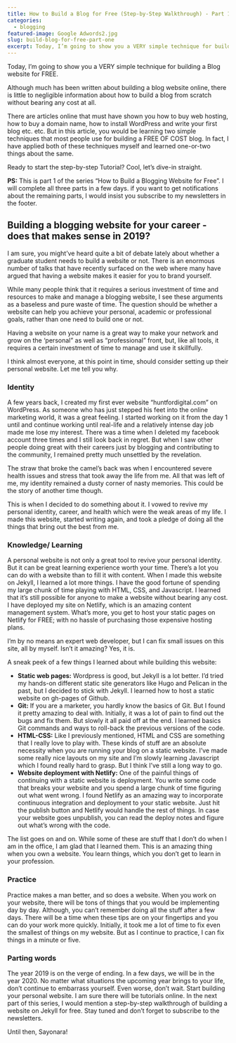 ```yaml
---
title: How to Build a Blog for Free (Step-by-Step Walkthrough) - Part 1 of 3
categories:
  - blogging
featured-image: Google Adwords2.jpg
slug: build-blog-for-free-part-one
excerpt: Today, I’m going to show you a VERY simple technique for building a Blog website for FREE. Although much has been written about building a blog website online, there is little to negligible information about how to build a blog from scratch without bearing any cost at all. There are articles online that must have shown you how to buy web hosting, how to buy a domain name, how to install WordPress and write your first blog etc. etc. 
---
```


Today, I’m going to show you a VERY simple technique for building a Blog website for FREE. 

Although much has been written about building a blog website online, there is little to negligible information about how to build a blog from scratch without bearing any cost at all. 

There are articles online that must have shown you how to buy web hosting, how to buy a domain name, how to install WordPress and write your first blog etc. etc. But in this article, you would be learning two simple techniques that most people use for building a FREE OF COST blog. In fact, I have applied both of these techniques myself and learned one-or-two things about the same. 

Ready to start the step-by-step Tutorial? Cool, let’s dive-in straight.

<b>PS:</b>  This is part 1 of the series “How to Build a Blogging Website for Free”. I will complete all three parts in a few days. if you want to get notifications about the remaining parts, I would insist you subscribe to my newsletters in the footer. 

<h2 class="note">Building a blogging website for your career - does that makes sense in 2019?</h2>

I am sure, you might’ve heard quite a bit of debate lately about whether a graduate student needs to build a website or not. There is an enormous number of talks that have recently surfaced on the web where many have argued that having a website makes it easier for you to brand yourself. 

While many people think that it requires a serious investment of time and resources to make and manage a blogging website,  I see these arguments as a baseless and pure waste of time. The question should be whether a website can help you achieve your personal, academic or professional goals, rather than one need to build one or not. 

Having a website on your name is a great way to make your network and grow on the ‘personal” as well as “professional” front, but, like all tools, it requires a certain investment of time to manage and use it skillfully. 

I think almost everyone, at this point in time, should consider setting up their personal website. Let me tell you why.

<h3 class="note">Identity</h3>

A few years back, I created my first ever website “huntfordigital.com” on WordPress. As someone who has just stepped his feet into the online marketing world, it was a great feeling. I started working on it from the day 1 until and continue working until real-life and a relatively intense day job made me lose my interest. There was a time when I deleted my facebook account three times and I still look back in regret. But when I saw other people doing great with their careers just by blogging and contributing to the community, I remained pretty much unsettled by the revelation. 

The straw that broke the camel’s back was when I encountered severe health issues and stress that took away the life from me. All that was left of me, my identity remained a dusty corner of nasty memories. This could be the story of another time though. 

This is when I decided to do something about it. I vowed to revive my personal identity, career, and health which were the weak areas of my life. I made this website, started writing again, and took a pledge of doing all the things that bring out the best from me. 

<h3 class="note">Knowledge/ Learning</h3>

A personal website is not only a great tool to revive your personal identity. But it can be great learning experience worth your time. There’s a lot you can do with a website than to fill it with content. When I made this website on Jekyll, I learned a lot more things. I have the good fortune of spending my large chunk of time playing with HTML, CSS, and Javascript. I learned that it’s still possible for anyone to make a website without bearing any cost. I have deployed my site on Netlify, which is an amazing content management system. What’s more, you get to host your static pages on Netlify for FREE; with no hassle of purchasing those expensive hosting plans. 

I’m by no means an expert web developer, but I can fix small issues on this site, all by myself. Isn’t it amazing? Yes, it is.

A sneak peek of a few things I learned about while building this website:
<ul class="round">

<li><b>Static web pages:</b> Wordpress is good, but Jekyll is a lot better. I’d tried my hands-on different static site generators like Hugo and Pelican in the past, but I decided to stick with Jekyll. I learned how to host a static website on gh-pages of Github. </li>
<li><b>Git:</b> If you are a marketer, you hardly know the basics of Git. But I found it pretty amazing to deal with. Initially, it was a lot of pain to find out the bugs and fix them. But slowly it all paid off at the end. I learned basics Git commands and ways to roll-back the previous versions of the code. </li>
<li><b>HTML-CSS:</b> Like I previously mentioned, HTML and CSS are something that I really love to play with. These kinds of stuff are an absolute necessity when you are running your blog on a static website. I’ve made some really nice layouts on my site and I’m slowly learning Javascript which I found really hard to grasp. But I think I’ve still a long way to go. </li>
<li><b>Website deployment with Netlify:</b> One of the painful things of continuing with a static website is deployment. You write some code that breaks your website and you spend a large chunk of time figuring out what went wrong. I found Netlify as an amazing way to incorporate continuous integration and deployment to your static website. Just hit the publish button and Netlify would handle the rest of things. In case your website goes unpublish, you can read the deploy notes and figure out what’s wrong with the code. </li>
</ul>

The list goes on and on. While some of these are stuff that I don’t do when I am in the office, I am glad that I learned them. This is an amazing thing when you own a website. You learn things, which you don’t get to learn in your profession.

<h3 class="note"> Practice</h3>
Practice makes a man better, and so does a website. When you work on your website, there will be tons of things that you would be implementing day by day. Although, you can’t remember doing all the stuff after a few days. There will be a time when these tips are on your fingertips and you can do your work more quickly. Initially, it took me a lot of time to fix even the smallest of things on my website. But as I continue to practice, I can fix things in a minute or five.

<h3 class="note"> Parting words</h3>
The year 2019 is on the verge of ending. In a few days, we will be in the year 2020. No matter what situations the upcoming year brings to your life, don’t continue to embarrass yourself.  Even worse, don’t wait. Start building your personal website. I am sure there will be tutorials online. In the next part of this series, I would mention a step-by-step walkthrough of building a website on Jekyll for free. Stay tuned and don’t forget to subscribe to the newsletters. 

Until then, Sayonara!